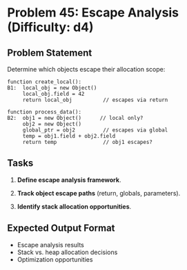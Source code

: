 # Problem 45: Escape Analysis (Difficulty: d4)

## Problem Statement

Determine which objects escape their allocation scope:

```
function create_local():
B1:  local_obj = new Object()
     local_obj.field = 42
     return local_obj          // escapes via return

function process_data():
B2:  obj1 = new Object()      // local only?
     obj2 = new Object()
     global_ptr = obj2         // escapes via global
     temp = obj1.field + obj2.field
     return temp               // obj1 escapes?
```

## Tasks

1. **Define escape analysis framework**.

2. **Track object escape paths** (return, globals, parameters).

3. **Identify stack allocation opportunities**.

## Expected Output Format

- Escape analysis results
- Stack vs. heap allocation decisions
- Optimization opportunities